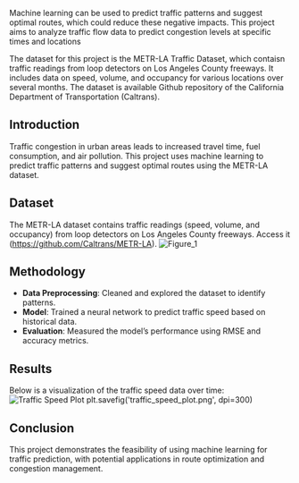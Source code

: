  Machine learning can be used to predict traffic patterns and suggest optimal routes, which could reduce these negative impacts. This project aims to analyze traffic flow data to predict congestion levels at specific times and locations 

The dataset for this project is the METR-LA Traffic Dataset, which contaisn traffic readings from loop detectors on Los Angeles County freeways. It includes data on speed, volume, and occupancy for various locations over several months. The dataset is available Github repository of the California Department of Transportation (Caltrans). 

## Introduction
Traffic congestion in urban areas leads to increased travel time, fuel consumption, and air pollution. This project uses machine learning to predict traffic patterns and suggest optimal routes using the METR-LA dataset.

## Dataset
The METR-LA dataset contains traffic readings (speed, volume, and occupancy) from loop detectors on Los Angeles County freeways. Access it (https://github.com/Caltrans/METR-LA). ![Figure_1](https://github.com/user-attachments/assets/66486adb-3064-4403-aa0e-7a6dc636bf9b)


## Methodology
- **Data Preprocessing**: Cleaned and explored the dataset to identify patterns.
- **Model**: Trained a neural network to predict traffic speed based on historical data.
- **Evaluation**: Measured the model’s performance using RMSE and accuracy metrics.

## Results
Below is a visualization of the traffic speed data over time:
 <img src="METR_LA_Traffic_Speed_Plot.png" alt="Traffic Speed Plot"> plt.savefig('traffic_speed_plot.png', dpi=300)


## Conclusion
This project demonstrates the feasibility of using machine learning for traffic prediction, with potential applications in route optimization and congestion management.

